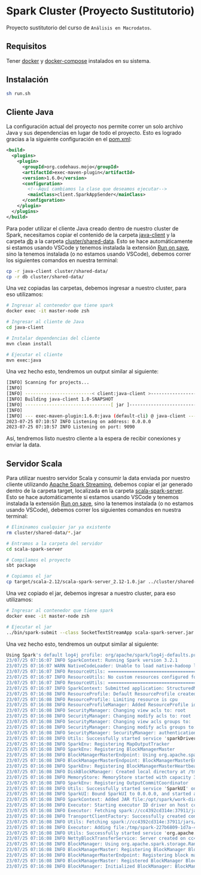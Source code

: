 # Spark Cluster (Proyecto Sustitutorio)

Proyecto sustitutorio del curso de `Análisis en Macrodatos`.

## Requisitos

Tener [docker](https://docs.docker.com/desktop/install/linux-install/) y [docker-compose](https://docs.docker.com/compose/install/linux/) instalados en su sistema.

## Instalación

```sh
sh run.sh
```

## Cliente Java

La configuración actual del proyecto nos permite correr un solo archivo Java y sus dependencias en lugar de todo el proyecto. Esto es logrado gracias a la siguiente configuración en el [pom.xml](java-client/pom.xml):

```xml
<build>
  <plugins>
    <plugin>
      <groupId>org.codehaus.mojo</groupId>
      <artifactId>exec-maven-plugin</artifactId>
      <version>1.6.0</version>
      <configuration>
        <!--Aquí cambiamos la clase que deseamos ejecutar-->
        <mainClass>client.SparkAppSender</mainClass>
      </configuration>
    </plugin>
  </plugins>
</build>
```

Para poder utilizar el cliente Java creado dentro de nuestro cluster de Spark, necesitamos copiar el contenido de la carpeta [java-client](java-client/) y la carpeta [db](db/) a la carpeta [cluster/shared-data](cluster/shared-data/). Esto se hace automáticamente si estamos usando VSCode y tenemos instalada la extensión [Run on save](https://marketplace.visualstudio.com/items?itemName=emeraldwalk.RunOnSave#:~:text=Run%20On%20Save%20for%20Visual,don't%20trigger%20the%20commands.), sino la tenemos instalada (o no estamos usando VSCode), debemos correr los siguientes comandos en nuestra terminal:

```sh
cp -r java-client cluster/shared-data/
cp -r db cluster/shared-data/
```

Una vez copiadas las carpetas, debemos ingresar a nuestro cluster, para eso utilizamos:

```sh
# Ingresar al contenedor que tiene spark
docker exec -it master-node zsh

# Ingresar al cliente de Java
cd java-client

# Instalar dependencias del cliente
mvn clean install

# Ejecutar el cliente
mvn exec:java
```

Una vez hecho esto, tendremos un output similar al siguiente:

```sh
[INFO] Scanning for projects...
[INFO] 
[INFO] -------------------------< client:java-client >-------------------------
[INFO] Building java-client 1.0-SNAPSHOT
[INFO] --------------------------------[ jar ]---------------------------------
[INFO] 
[INFO] --- exec-maven-plugin:1.6.0:java (default-cli) @ java-client ---
2023-07-25 07:10:57 INFO Listening on address: 0.0.0.0
2023-07-25 07:10:57 INFO Listening on port: 9090
```

Así, tendremos listo nuestro cliente a la espera de recibir conexiones y enviar la data.

## Servidor Scala

Para utilizar nuestro servidor Scala y consumir la data enviada por nuestro cliente utilizando [Apache Spark Streaming](https://spark.apache.org/docs/latest/streaming-programming-guide.html), debemos copiar el jar generado dentro de la carpeta target, localizada en la carpeta [scala-spark-server](scala-spark-server/). Esto se hace automáticamente si estamos usando VSCode y tenemos instalada la extensión [Run on save](https://marketplace.visualstudio.com/items?itemName=emeraldwalk.RunOnSave#:~:text=Run%20On%20Save%20for%20Visual,don't%20trigger%20the%20commands.), sino la tenemos instalada (o no estamos usando VSCode), debemos correr los siguientes comandos en nuestra terminal:

```sh
# Eliminamos cualquier jar ya existente
rm cluster/shared-data/*.jar

# Entramos a la carpeta del servidor
cd scala-spark-server

# Compilamos el proyecto
sbt package

# Copiamos el jar
cp target/scala-2.12/scala-spark-server_2.12-1.0.jar ../cluster/shared-data/scala-spark-server.jar
```

Una vez copiado el jar, debemos ingresar a nuestro cluster, para eso utilizamos:

```sh
# Ingresar al contenedor que tiene spark
docker exec -it master-node zsh

# Ejecutar el jar
../bin/spark-submit --class SocketTextStreamApp scala-spark-server.jar
```

Una vez hecho esto, tendremos un output similar al siguiente:

```sh
Using Spark's default log4j profile: org/apache/spark/log4j-defaults.properties
23/07/25 07:16:07 INFO SparkContext: Running Spark version 3.2.1
23/07/25 07:16:07 WARN NativeCodeLoader: Unable to load native-hadoop library for your platform... using builtin-java classes where applicable
23/07/25 07:16:07 INFO ResourceUtils: ==============================================================
23/07/25 07:16:07 INFO ResourceUtils: No custom resources configured for spark.driver.
23/07/25 07:16:07 INFO ResourceUtils: ==============================================================
23/07/25 07:16:07 INFO SparkContext: Submitted application: StructuredNetworkWordCount
23/07/25 07:16:08 INFO ResourceProfile: Default ResourceProfile created, executor resources: Map(cores -> name: cores, amount: 1, script: , vendor: , memory -> name: memory, amount: 1024, script: , vendor: , offHeap -> name: offHeap, amount: 0, script: , vendor: ), task resources: Map(cpus -> name: cpus, amount: 1.0)
23/07/25 07:16:08 INFO ResourceProfile: Limiting resource is cpu
23/07/25 07:16:08 INFO ResourceProfileManager: Added ResourceProfile id: 0
23/07/25 07:16:08 INFO SecurityManager: Changing view acls to: root
23/07/25 07:16:08 INFO SecurityManager: Changing modify acls to: root
23/07/25 07:16:08 INFO SecurityManager: Changing view acls groups to: 
23/07/25 07:16:08 INFO SecurityManager: Changing modify acls groups to: 
23/07/25 07:16:08 INFO SecurityManager: SecurityManager: authentication disabled; ui acls disabled; users  with view permissions: Set(root); groups with view permissions: Set(); users  with modify permissions: Set(root); groups with modify permissions: Set()
23/07/25 07:16:08 INFO Utils: Successfully started service 'sparkDriver' on port 37911.
23/07/25 07:16:08 INFO SparkEnv: Registering MapOutputTracker
23/07/25 07:16:08 INFO SparkEnv: Registering BlockManagerMaster
23/07/25 07:16:08 INFO BlockManagerMasterEndpoint: Using org.apache.spark.storage.DefaultTopologyMapper for getting topology information
23/07/25 07:16:08 INFO BlockManagerMasterEndpoint: BlockManagerMasterEndpoint up
23/07/25 07:16:08 INFO SparkEnv: Registering BlockManagerMasterHeartbeat
23/07/25 07:16:08 INFO DiskBlockManager: Created local directory at /tmp/blockmgr-972c6d31-2a9c-4c5c-a6fa-9a93efce2e10
23/07/25 07:16:08 INFO MemoryStore: MemoryStore started with capacity 366.3 MiB
23/07/25 07:16:08 INFO SparkEnv: Registering OutputCommitCoordinator
23/07/25 07:16:08 INFO Utils: Successfully started service 'SparkUI' on port 4040.
23/07/25 07:16:08 INFO SparkUI: Bound SparkUI to 0.0.0.0, and started at http://cc4392cd314e:4040
23/07/25 07:16:08 INFO SparkContext: Added JAR file:/opt/spark/work-dir/scala-spark-server.jar at spark://cc4392cd314e:37911/jars/scala-spark-server.jar with timestamp 1690269367839
23/07/25 07:16:08 INFO Executor: Starting executor ID driver on host cc4392cd314e
23/07/25 07:16:08 INFO Executor: Fetching spark://cc4392cd314e:37911/jars/scala-spark-server.jar with timestamp 1690269367839
23/07/25 07:16:08 INFO TransportClientFactory: Successfully created connection to cc4392cd314e/172.20.0.2:37911 after 20 ms (0 ms spent in bootstraps)
23/07/25 07:16:08 INFO Utils: Fetching spark://cc4392cd314e:37911/jars/scala-spark-server.jar to /tmp/spark-227b6809-1d7a-4a09-9ff5-f1ca00690453/userFiles-7a639281-48e9-4174-9be3-c15b344c4f6a/fetchFileTemp6190689514620221035.tmp
23/07/25 07:16:08 INFO Executor: Adding file:/tmp/spark-227b6809-1d7a-4a09-9ff5-f1ca00690453/userFiles-7a639281-48e9-4174-9be3-c15b344c4f6a/scala-spark-server.jar to class loader
23/07/25 07:16:08 INFO Utils: Successfully started service 'org.apache.spark.network.netty.NettyBlockTransferService' on port 34917.
23/07/25 07:16:08 INFO NettyBlockTransferService: Server created on cc4392cd314e:34917
23/07/25 07:16:08 INFO BlockManager: Using org.apache.spark.storage.RandomBlockReplicationPolicy for block replication policy
23/07/25 07:16:08 INFO BlockManagerMaster: Registering BlockManager BlockManagerId(driver, cc4392cd314e, 34917, None)
23/07/25 07:16:08 INFO BlockManagerMasterEndpoint: Registering block manager cc4392cd314e:34917 with 366.3 MiB RAM, BlockManagerId(driver, cc4392cd314e, 34917, None)
23/07/25 07:16:08 INFO BlockManagerMaster: Registered BlockManager BlockManagerId(driver, cc4392cd314e, 34917, None)
23/07/25 07:16:08 INFO BlockManager: Initialized BlockManager: BlockManagerId(driver, cc4392cd314e, 34917, None)
```